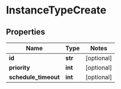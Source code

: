 # InstanceTypeCreate

## Properties
Name | Type | Notes
------------ | ------------- | -------------
**id** | **str** | [optional]
**priority** | **int** | [optional]
**schedule_timeout** | **int** | [optional]


